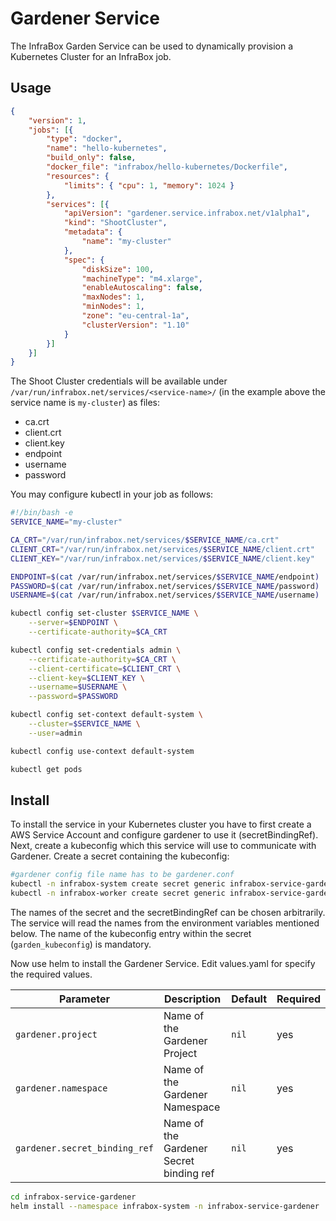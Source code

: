 # Gardener Service
The InfraBox Garden Service can be used to dynamically provision a Kubernetes Cluster for an InfraBox job.

## Usage

```json
{
    "version": 1,
    "jobs": [{
        "type": "docker",
        "name": "hello-kubernetes",
        "build_only": false,
        "docker_file": "infrabox/hello-kubernetes/Dockerfile",
        "resources": {
            "limits": { "cpu": 1, "memory": 1024 }
        },
        "services": [{
            "apiVersion": "gardener.service.infrabox.net/v1alpha1",
            "kind": "ShootCluster",
            "metadata": {
                "name": "my-cluster"
            },
            "spec": {
                "diskSize": 100,
                "machineType": "m4.xlarge",
                "enableAutoscaling": false,
                "maxNodes": 1,
                "minNodes": 1,
                "zone": "eu-central-1a",
                "clusterVersion": "1.10"
            }
        }]
    }]
}
```

The Shoot Cluster credentials will be available under `/var/run/infrabox.net/services/<service-name>/` (in the example above the service name is `my-cluster`) as files:

- ca.crt
- client.crt
- client.key
- endpoint
- username
- password

You may configure kubectl in your job as follows:

```bash
#!/bin/bash -e
SERVICE_NAME="my-cluster"

CA_CRT="/var/run/infrabox.net/services/$SERVICE_NAME/ca.crt"
CLIENT_CRT="/var/run/infrabox.net/services/$SERVICE_NAME/client.crt"
CLIENT_KEY="/var/run/infrabox.net/services/$SERVICE_NAME/client.key"

ENDPOINT=$(cat /var/run/infrabox.net/services/$SERVICE_NAME/endpoint)
PASSWORD=$(cat /var/run/infrabox.net/services/$SERVICE_NAME/password)
USERNAME=$(cat /var/run/infrabox.net/services/$SERVICE_NAME/username)

kubectl config set-cluster $SERVICE_NAME \
    --server=$ENDPOINT \
    --certificate-authority=$CA_CRT

kubectl config set-credentials admin \
    --certificate-authority=$CA_CRT \
    --client-certificate=$CLIENT_CRT \
    --client-key=$CLIENT_KEY \
    --username=$USERNAME \
    --password=$PASSWORD

kubectl config set-context default-system \
    --cluster=$SERVICE_NAME \
    --user=admin

kubectl config use-context default-system

kubectl get pods
```

## Install
To install the service in your Kubernetes cluster you have to first create a AWS Service Account and configure gardener to use it (secretBindingRef). Next, create a kubeconfig which this service will use to communicate with Gardener. Create a secret containing the kubeconfig:

```bash
#gardener config file name has to be gardener.conf
kubectl -n infrabox-system create secret generic infrabox-service-gardener-sa --from-file ./gardener.conf
kubectl -n infrabox-worker create secret generic infrabox-service-gardener-sa --from-file ./gardener.conf
```

The names of the secret and the secretBindingRef can be chosen arbitrarily. The service will read the names from the environment variables mentioned below. The name of the kubeconfig entry within the secret (`garden_kubeconfig`) is mandatory.

Now use helm to install the Gardener Service. Edit values.yaml for specify the required values.

Parameter | Description | Default | Required
--- | --- | --- | ---
`gardener.project` | Name of the Gardener Project | `nil` | yes
`gardener.namespace` | Name of the Gardener Namespace | `nil` | yes
`gardener.secret_binding_ref` | Name of the Gardener Secret binding ref| `nil` | yes

```bash
cd infrabox-service-gardener
helm install --namespace infrabox-system -n infrabox-service-gardener .
```
